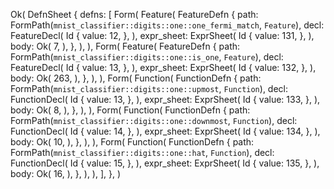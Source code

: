 Ok(
    DefnSheet {
        defns: [
            Form(
                Feature(
                    FeatureDefn {
                        path: FormPath(`mnist_classifier::digits::one::one_fermi_match`, `Feature`),
                        decl: FeatureDecl(
                            Id {
                                value: 12,
                            },
                        ),
                        expr_sheet: ExprSheet(
                            Id {
                                value: 131,
                            },
                        ),
                        body: Ok(
                            7,
                        ),
                    },
                ),
            ),
            Form(
                Feature(
                    FeatureDefn {
                        path: FormPath(`mnist_classifier::digits::one::is_one`, `Feature`),
                        decl: FeatureDecl(
                            Id {
                                value: 13,
                            },
                        ),
                        expr_sheet: ExprSheet(
                            Id {
                                value: 132,
                            },
                        ),
                        body: Ok(
                            263,
                        ),
                    },
                ),
            ),
            Form(
                Function(
                    FunctionDefn {
                        path: FormPath(`mnist_classifier::digits::one::upmost`, `Function`),
                        decl: FunctionDecl(
                            Id {
                                value: 13,
                            },
                        ),
                        expr_sheet: ExprSheet(
                            Id {
                                value: 133,
                            },
                        ),
                        body: Ok(
                            8,
                        ),
                    },
                ),
            ),
            Form(
                Function(
                    FunctionDefn {
                        path: FormPath(`mnist_classifier::digits::one::downmost`, `Function`),
                        decl: FunctionDecl(
                            Id {
                                value: 14,
                            },
                        ),
                        expr_sheet: ExprSheet(
                            Id {
                                value: 134,
                            },
                        ),
                        body: Ok(
                            10,
                        ),
                    },
                ),
            ),
            Form(
                Function(
                    FunctionDefn {
                        path: FormPath(`mnist_classifier::digits::one::hat`, `Function`),
                        decl: FunctionDecl(
                            Id {
                                value: 15,
                            },
                        ),
                        expr_sheet: ExprSheet(
                            Id {
                                value: 135,
                            },
                        ),
                        body: Ok(
                            16,
                        ),
                    },
                ),
            ),
        ],
    },
)